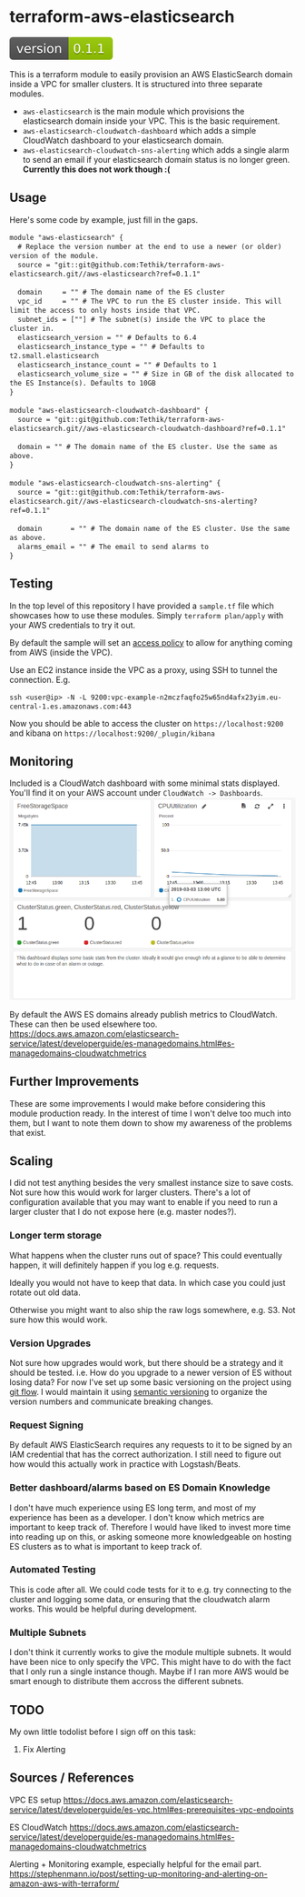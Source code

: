 # terraform-aws-elasticsearch

![version 0.1.1](version.svg)

This is a terraform module to easily provision an AWS ElasticSearch domain inside a VPC for smaller clusters. It is structured into
three separate modules.

- `aws-elasticsearch` is the main module which provisions the elasticsearch domain inside your VPC. This is the basic requirement.
- `aws-elasticsearch-cloudwatch-dashboard` which adds a simple CloudWatch dashboard to your elasticsearch domain.
- `aws-elasticsearch-cloudwatch-sns-alerting` which adds a single alarm to send an email if your elasticsearch domain status is no longer green. **Currently this does not work though :(**

## Usage

Here's some code by example, just fill in the gaps.

```t
module "aws-elasticsearch" {
  # Replace the version number at the end to use a newer (or older) version of the module.
  source = "git::git@github.com:Tethik/terraform-aws-elasticsearch.git//aws-elasticsearch?ref=0.1.1"

  domain     = "" # The domain name of the ES cluster
  vpc_id     = "" # The VPC to run the ES cluster inside. This will limit the access to only hosts inside that VPC.
  subnet_ids = [""] # The subnet(s) inside the VPC to place the cluster in.
  elasticsearch_version = "" # Defaults to 6.4
  elasticsearch_instance_type = "" # Defaults to t2.small.elasticsearch
  elasticsearch_instance_count = "" # Defaults to 1
  elasticsearch_volume_size = "" # Size in GB of the disk allocated to the ES Instance(s). Defaults to 10GB
}

module "aws-elasticsearch-cloudwatch-dashboard" {
  source = "git::git@github.com:Tethik/terraform-aws-elasticsearch.git//aws-elasticsearch-cloudwatch-dashboard?ref=0.1.1"

  domain = "" # The domain name of the ES cluster. Use the same as above.
}

module "aws-elasticsearch-cloudwatch-sns-alerting" {
  source = "git::git@github.com:Tethik/terraform-aws-elasticsearch.git//aws-elasticsearch-cloudwatch-sns-alerting?ref=0.1.1"

  domain       = "" # The domain name of the ES cluster. Use the same as above.
  alarms_email = "" # The email to send alarms to
}
```

## Testing

In the top level of this repository I have provided a `sample.tf` file which showcases how to use these modules.
Simply `terraform plan/apply` with your AWS credentials to try it out.

By default the sample will set an [access policy](https://github.com/Tethik/terraform-aws-elasticsearch/blob/master/sample.tf#L45-L63) to allow for anything coming from AWS (inside the VPC).

Use an EC2 instance inside the VPC as a proxy, using SSH to tunnel the connection. E.g.

```
ssh <user@ip> -N -L 9200:vpc-example-n2mczfaqfo25w65nd4afx23yim.eu-central-1.es.amazonaws.com:443
```

Now you should be able to access the cluster on `https://localhost:9200` and kibana on `https://localhost:9200/_plugin/kibana`

## Monitoring

Included is a CloudWatch dashboard with some minimal stats displayed. You'll find it on your AWS account under `CloudWatch -> Dashboards`.
![A nice picture of the dashboard](./dashboard.png)

By default the AWS ES domains already publish metrics to CloudWatch. These can then be used elsewhere too.
https://docs.aws.amazon.com/elasticsearch-service/latest/developerguide/es-managedomains.html#es-managedomains-cloudwatchmetrics

## Further Improvements

These are some improvements I would make before considering this module production ready. In the interest of time
I won't delve too much into them, but I want to note them down to show my awareness of the problems that exist.

## Scaling

I did not test anything besides the very smallest instance size to save costs. Not sure how this would work for larger clusters.
There's a lot of configuration available that you may want to enable if you need to run a larger cluster that I do not expose here (e.g. master nodes?).

### Longer term storage

What happens when the cluster runs out of space? This could eventually happen, it will definitely happen
if you log e.g. requests.

Ideally you would not have to keep that data. In which case you could just rotate out old data.

Otherwise you might want to also ship the raw logs somewhere, e.g. S3. Not sure how this would work.

### Version Upgrades

Not sure how upgrades would work, but there should be a strategy and it should be tested. i.e. How do you upgrade to a newer
version of ES without losing data? For now I've set up some basic versioning on the project using [git flow](https://github.com/nvie/gitflow). I would maintain it using [semantic versioning](https://semver.org/) to organize the version numbers and communicate breaking changes.

### Request Signing

By default AWS ElasticSearch requires any requests to it to be signed by an IAM credential that has the correct authorization.
I still need to figure out how would this actually work in practice with Logstash/Beats.

### Better dashboard/alarms based on ES Domain Knowledge

I don't have much experience using ES long term, and most of my experience has been as a developer. I don't know
which metrics are important to keep track of. Therefore I would have liked to invest more time into reading up on
this, or asking someone more knowledgeable on hosting ES clusters as to what is important to keep track of.

### Automated Testing

This is code after all. We could code tests for it to e.g. try connecting to the cluster and logging some data, or ensuring that the cloudwatch alarm works. This would be helpful during development.

### Multiple Subnets

I don't think it currently works to give the module multiple subnets. It would have been nice to only specify the VPC. This might
have to do with the fact that I only run a single instance though. Maybe if I ran more AWS would be smart enough to distribute them
accross the different subnets.

## TODO

My own little todolist before I sign off on this task:

1. Fix Alerting

## Sources / References

VPC ES setup
https://docs.aws.amazon.com/elasticsearch-service/latest/developerguide/es-vpc.html#es-prerequisites-vpc-endpoints

ES CloudWatch
https://docs.aws.amazon.com/elasticsearch-service/latest/developerguide/es-managedomains.html#es-managedomains-cloudwatchmetrics

Alerting + Monitoring example, especially helpful for the email part.
https://stephenmann.io/post/setting-up-monitoring-and-alerting-on-amazon-aws-with-terraform/
